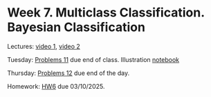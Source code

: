 # Week 7. Multiclass Classification. Bayesian Classification

Lectures: [video 1](https://youtu.be/zrUW66fPV8I), [video 2](https://youtu.be/E6-kTlu-dDo)

Tuesday: [Problems 11](./problems_11.pdf) due end of class. Illustration [notebook](./ML13.ipynb)

Thursday: [Problems 12](./problems_12.ipynb) due end of the day. 

Homework: [HW6](./HW6.ipynb) due 03/10/2025.
